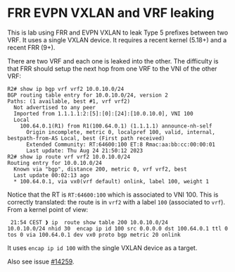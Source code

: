 # FRR EVPN VXLAN and VRF leaking

This is lab using FRR and EVPN VXLAN to leak Type 5 prefixes between two VRF. It
uses a single VXLAN device. It requires a recent kernel (5.18+) and a recent FRR
(9+).

There are two VRF and each one is leaked into the other. The difficulty is that
FRR should setup the next hop from one VRF to the VNI of the other VRF:

```
R2# show ip bgp vrf vrf2 10.0.10.0/24
BGP routing table entry for 10.0.10.0/24, version 2
Paths: (1 available, best #1, vrf vrf2)
  Not advertised to any peer
  Imported from 1.1.1.1:2:[5]:[0]:[24]:[10.0.10.0], VNI 100
  Local
    100.64.0.1(R1) from R1(100.64.0.1) (1.1.1.1) announce-nh-self
      Origin incomplete, metric 0, localpref 100, valid, internal, bestpath-from-AS Local, best (First path received)
      Extended Community: RT:64600:100 ET:8 Rmac:aa:bb:cc:00:00:01
      Last update: Thu Aug 24 21:50:12 2023
R2# show ip route vrf vrf2 10.0.10.0/24
Routing entry for 10.0.10.0/24
  Known via "bgp", distance 200, metric 0, vrf vrf2, best
  Last update 00:02:13 ago
  * 100.64.0.1, via vx0(vrf default) onlink, label 100, weight 1
```

Notice that the RT is `RT:64600:100` which is associated to VNI 100. This is
correctly translated: the route is in `vrf2` with a label `100` (associated to
`vrf`). From a kernel point of view:

```
 21:54 CEST ❱ ip  route show table 200 10.0.10.0/24
10.0.10.0/24 nhid 30  encap ip id 100 src 0.0.0.0 dst 100.64.0.1 ttl 0 tos 0 via 100.64.0.1 dev vx0 proto bgp metric 20 onlink
```

It uses `encap ip id 100` with the single VXLAN device as a target.

Also see issue [#14259][].

[#14259]: https://github.com/FRRouting/frr/issues/14259
